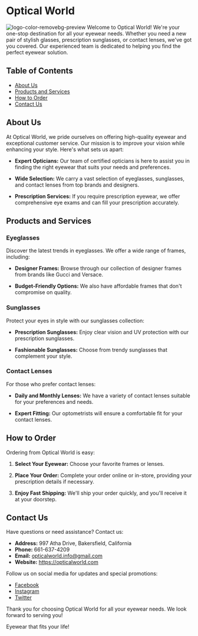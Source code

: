 # Optical World
![logo-color-removebg-preview](https://github.com/nmiralem1/projekat/assets/115872381/d68316b1-d635-4a93-a0b2-c46653a5914f)
<logo-color-removebg-preview align="right" width="100" height="100">
Welcome to Optical World! We're your one-stop destination for all your eyewear needs. 
Whether you need a new pair of stylish glasses, prescription sunglasses, or contact lenses, 
we've got you covered. Our experienced team is dedicated to helping you find the perfect eyewear solution.



## Table of Contents

- [About Us](#about-us)
- [Products and Services](#products-and-services)
- [How to Order](#how-to-order)
- [Contact Us](#contact-us)

## About Us

At Optical World, we pride ourselves on offering high-quality eyewear and exceptional customer service. Our mission is to improve your vision while enhancing your style. Here's what sets us apart:

- **Expert Opticians:** Our team of certified opticians is here to assist you in finding the right eyewear that suits your needs and preferences.

- **Wide Selection:** We carry a vast selection of eyeglasses, sunglasses, and contact lenses from top brands and designers.

- **Prescription Services:** If you require prescription eyewear, we offer comprehensive eye exams and can fill your prescription accurately.

## Products and Services

### Eyeglasses

Discover the latest trends in eyeglasses. We offer a wide range of frames, including:

- **Designer Frames:** Browse through our collection of designer frames from brands like Gucci and Versace.

- **Budget-Friendly Options:** We also have affordable frames that don't compromise on quality.

### Sunglasses

Protect your eyes in style with our sunglasses collection:

- **Prescription Sunglasses:** Enjoy clear vision and UV protection with our prescription sunglasses.

- **Fashionable Sunglasses:** Choose from trendy sunglasses that complement your style.

### Contact Lenses

For those who prefer contact lenses:

- **Daily and Monthly Lenses:** We have a variety of contact lenses suitable for your preferences and needs.

- **Expert Fitting:** Our optometrists will ensure a comfortable fit for your contact lenses.

## How to Order

Ordering from Optical World is easy:

1. **Select Your Eyewear:** Choose your favorite frames or lenses.

2. **Place Your Order:** Complete your order online or in-store, providing your prescription details if necessary.

3. **Enjoy Fast Shipping:** We'll ship your order quickly, and you'll receive it at your doorstep.

## Contact Us

Have questions or need assistance? Contact us:

- **Address:** 997 Atha Drive, Bakersfield, California
- **Phone:** 661-637-4209
- **Email:** opticalworld.info@gmail.com
- **Website:** https://opticalworld.com

Follow us on social media for updates and special promotions:

- [Facebook](https://www.facebook.com/OpticalWorld)
- [Instagram](https://www.instagram.com/OpticalWorld)
- [Twitter](https://twitter.com/OpticalWorld)

Thank you for choosing Optical World for all your eyewear needs. We look forward to serving you!

Eyewear that fits your life!
